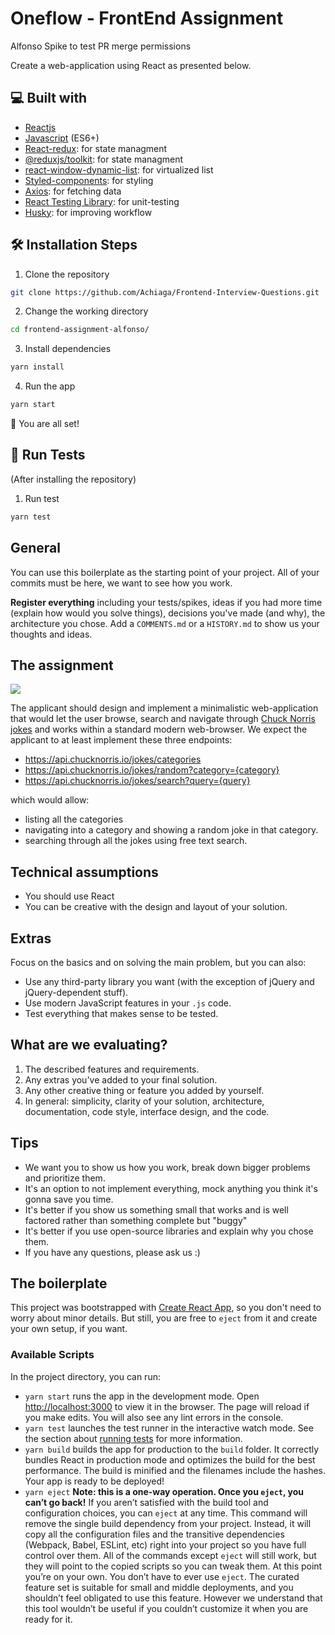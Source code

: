 # Oneflow - FrontEnd Assignment

Alfonso Spike to test PR merge permissions

Create a web-application using React as presented below.

## 💻 Built with

- [Reactjs](https://reactjs.org/)
- [Javascript](https://developer.mozilla.org/en-US/docs/Web/JavaScript) (ES6+)
- [React-redux](https://redux.js.org/): for state managment
- [@reduxjs/toolkit](https://redux-toolkit.js.org/): for state managment
- [react-window-dynamic-list](https://github.com/gnir-work/react-window-dynamic-list): for virtualized list
- [Styled-components](https://styled-components.com/): for styling
- [Axios](https://github.com/axios/axios): for fetching data
- [React Testing Library](https://testing-library.com/): for unit-testing
- [Husky](https://typicode.github.io/husky/#/): for improving workflow

## 🛠️ Installation Steps

1. Clone the repository

```bash
git clone https://github.com/Achiaga/Frontend-Interview-Questions.git
```

2. Change the working directory

```bash
cd frontend-assignment-alfonso/
```

3. Install dependencies

```bash
yarn install
```

4. Run the app

```bash
yarn start
```

🌟 You are all set!

## 🧪 Run Tests

(After installing the repository)

1. Run test

```bash
yarn test
```

## General

You can use this boilerplate as the starting point of your project. All of your commits must be here, we want to see how you work.

**Register everything** including your tests/spikes, ideas if you had more time (explain how would you solve things), decisions you've made (and why), the architecture you chose. Add a `COMMENTS.md` or a `HISTORY.md` to show us your thoughts and ideas.

## The assignment

![](https://api.chucknorris.io/img/chucknorris_logo_coloured_small.png)

The applicant should design and implement a minimalistic web-application that would let the user browse, search and navigate through [Chuck Norris jokes](https://api.chucknorris.io/) and works within a standard modern web-browser.
We expect the applicant to at least implement these three endpoints:

- https://api.chucknorris.io/jokes/categories
- https://api.chucknorris.io/jokes/random?category={category}
- https://api.chucknorris.io/jokes/search?query={query}

which would allow:

- listing all the categories
- navigating into a category and showing a random joke in that category.
- searching through all the jokes using free text search.

## Technical assumptions

- You should use React
- You can be creative with the design and layout of your solution.

## Extras

Focus on the basics and on solving the main problem, but you can also:

- Use any third-party library you want (with the exception of jQuery and jQuery-dependent stuff).
- Use modern JavaScript features in your `.js` code.
- Test everything that makes sense to be tested.

## What are we evaluating?

1. The described features and requirements.
2. Any extras you've added to your final solution.
3. Any other creative thing or feature you added by yourself.
4. In general: simplicity, clarity of your solution, architecture, documentation, code style, interface design, and the code.

## Tips

- We want you to show us how you work, break down bigger problems and prioritize them.
- It's an option to not implement everything, mock anything you think it's gonna save you time.
- It's better if you show us something small that works and is well factored rather than something complete but "buggy"
- It's better if you use open-source libraries and explain why you chose them.
- If you have any questions, please ask us :)

## The boilerplate

This project was bootstrapped with [Create React App](https://github.com/facebook/create-react-app), so you don't need to worry about minor details. But still, you are free to `eject` from it and create your own setup, if you want.

### Available Scripts

In the project directory, you can run:

- `yarn start` runs the app in the development mode. Open [http://localhost:3000](http://localhost:3000) to view it in the browser. The page will reload if you make edits. You will also see any lint errors in the console.
- `yarn test` launches the test runner in the interactive watch mode. See the section about [running tests](https://facebook.github.io/create-react-app/docs/running-tests) for more information.
- `yarn build` builds the app for production to the `build` folder. It correctly bundles React in production mode and optimizes the build for the best performance. The build is minified and the filenames include the hashes. Your app is ready to be deployed!
- `yarn eject` **Note: this is a one-way operation. Once you `eject`, you can’t go back!** If you aren’t satisfied with the build tool and configuration choices, you can `eject` at any time. This command will remove the single build dependency from your project. Instead, it will copy all the configuration files and the transitive dependencies (Webpack, Babel, ESLint, etc) right into your project so you have full control over them. All of the commands except `eject` will still work, but they will point to the copied scripts so you can tweak them. At this point you’re on your own. You don’t have to ever use `eject`. The curated feature set is suitable for small and middle deployments, and you shouldn’t feel obligated to use this feature. However we understand that this tool wouldn’t be useful if you couldn’t customize it when you are ready for it.
